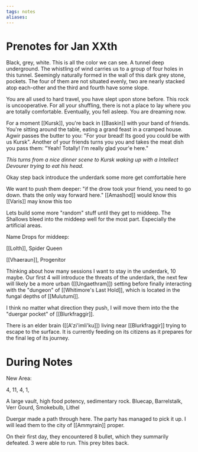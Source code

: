```yaml
---
tags: notes
aliases:
---
```


# Prenotes for Jan XXth

Black, grey, white. This is all the color we can see. A tunnel deep underground. The whistling of wind carries us to a group of four holes in this tunnel. Seemingly naturally formed in the wall of this dark grey stone, pockets. The four of them are not situated evenly, two are nearly stacked atop each-other and the third and fourth have some slope. 

You are all used to hard travel, you have slept upon stone before. This rock is uncooperative. For all your shuffling, there is not a place to lay where you are totally comfortable. Eventually, you fell asleep. You are dreaming now. 

For a moment [[Kursk]], you're back in [[Baskin]] with your band of friends. You're sitting around the table, eating a grand feast in a cramped house. Agwir passes the butter to you: "For your bread! Its good you could be with us Kursk". Another of your friends turns you you and takes the meat dish you pass them: "Yeah! Totally! I'm really glad your'e here."

*This turns from a nice dinner scene to Kursk waking up with a Intellect Devourer trying to eat his head.*


Okay
step back
introduce the underdark some more
get comfortable here

We want to push them deeper: "if the drow took your friend, you need to go down. thats the only way forward here."
[[Amashod]] would know this
[[Varis]] may know this too

Lets build some more "random" stuff until they get to middeep. The Shallows bleed into the middeep well for the most part. Especially the artificial areas.

Name Drops for middeep:

[[Lolth]], Spider Queen

[[Vhaeraun]], Progenitor

Thinking about how many sessions I want to stay in the underdark, 10 maybe. Our first 4 will introduce the threats of the underdark, the next few will likely be a more urban ([[Ungaethram]]) setting before finally interacting with the "dungeon" of [[Whitimore's Last Hold]], which is located in the fungal depths of [[Mulutumi]]. 

I think no matter what direction they push, I will move them into the the "duergar pocket" of [[Blurkfraggir]].

There is an elder brain ([[A'zi'imli'ku]]) living near [[Blurkfraggir]] trying to escape to the surface. It is currently feeding on its citizens as it prepares for the final leg of its journey.

# During Notes
New Area:

4, 11, 4, 1, 

A large vault, high food potency, sedimentary rock.
Bluecap, Barrelstalk, Verr Gourd, Smokebulb, Lithel

Duergar made a path through here. The party has managed to pick it up. I will lead them to the city of [[Ammyrain]] proper. 

On their first day, they encountered 8 bullet, which they summarily defeated. 3 were able to run. This prey bites back.